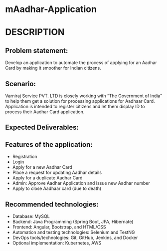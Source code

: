 # mAadhar-Application

<h1>DESCRIPTION</h1>

<h2>Problem statement:</h2>

Develop an application to automate the process of applying for an Aadhar Card by making it smoother for Indian citizens.

 

<h2>Scenario:</h2>

Varniraj Service PVT. LTD is closely working with “The Government of India” to help them get a solution for processing applications for Aadhaar Card. Application is intended to register citizens and let them display ID to process their Aadhar Card application.

 

<h2>Expected Deliverables:</h2>

 

<h2>Features of the application:</h2>
<ul>
<li>Registration</li>
<li>Login</li>
<li>Apply for a new Aadhar Card</li>
<li>Place a request for updating Aadhar details</li>
<li>Apply for a duplicate Aadhar Card</li>
<li>Admin: Approve Aadhar Application and issue new Aadhar number</li>
<li>Apply to close Aadhaar card (due to death)</li>
 </ul>

<h2>Recommended technologies:</h2>
<ul>
<li>Database: MySQL</li>
<li>Backend: Java Programming (Spring Boot, JPA, Hibernate)</li>
<li>Frontend: Angular, Bootstrap, and HTML/CSS</li>
<li>Automation and testing technologies: Selenium and TestNG</li>      
<li>DevOps tools/technologies: Git, GitHub, Jenkins, and Docker</li>
<li>Optional implementation: Kubernetes, AWS</li>
 </ul>
